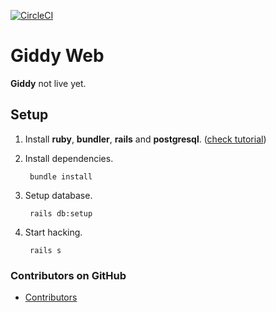 [![CircleCI](https://circleci.com/gh/giddy/giddy-web.svg?style=svg)](https://circleci.com/gh/giddy/giddy-web)

Giddy Web
======
**Giddy** not live yet.

## Setup
1. Install **ruby**, **bundler**, **rails** and **postgresql**. ([check tutorial](https://gorails.com/setup))
2. Install dependencies.

        bundle install

3. Setup database.

        rails db:setup

4. Start hacking.

        rails s

### Contributors on GitHub
* [Contributors](https://github.com/giddy/giddy-api/graphs/contributors)
